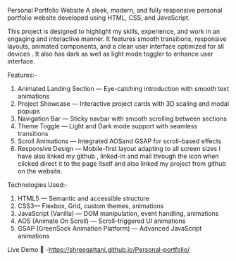 Personal Portfolio Website
A sleek, modern, and fully responsive personal portfolio website developed using HTML, CSS, and JavaScript.

This project is designed to highlight my skills, experience, and work in an engaging and interactive manner. It features smooth transitions, responsive layouts, animated components, and a clean user interface optimized for all devices . It also has dark as well as light mode toggler to enhance user interface.

Features:-
1. Animated Landing Section — Eye-catching introduction with smooth text animations
2. Project Showcase — Interactive project cards with 3D scaling and modal popups
3. Navigation Bar — Sticky navbar with smooth scrolling between sections
4. Theme Toggle — Light and Dark mode support with seamless transitions
5. Scroll Animations — Integrated AOSand GSAP for scroll-based effects
6. Responsive Design — Mobile-first layout adapting to all screen sizes
I have also linked my github , linked-in and mail through the icon when clicked direct it to the page itself and also linked my project from github on the website.

Technologies Used:-
1. HTML5 — Semantic and accessible structure
2. CSS3— Flexbox, Grid, custom themes, animations
3. JavaScript (Vanilla) — DOM manipulation, event handling, animations
4. AOS (Animate On Scroll) — Scroll-triggered UI animations
5. GSAP (GreenSock Animation Platform) — Advanced JavaScript animations

 Live Demo
🔗 -https://shreegattani.github.io/Personal-portfolio/
